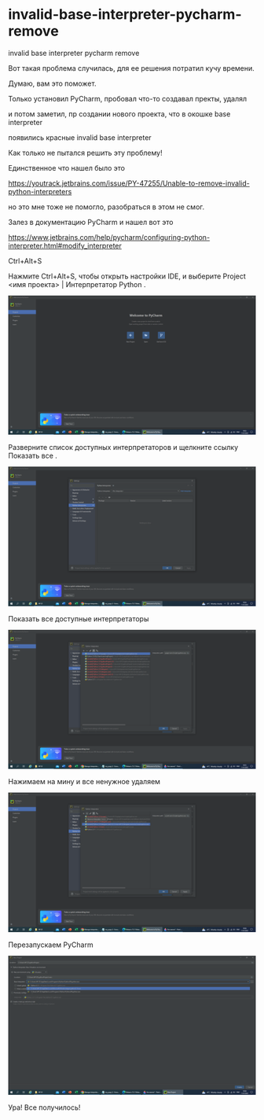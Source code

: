 # invalid-base-interpreter-pycharm-remove
invalid base interpreter pycharm remove

Вот такая проблема случилась, для ее решения потратил кучу времени.

Думаю, вам это поможет.

Только установил PyCharm, пробовал что-то создавал пректы, удалял

и потом заметил, пр создании нового проекта, что в окошке base interpreter

появились красные invalid base interpreter

Как только не пытался решить эту проблему!

Единственное что нашел было это 

https://youtrack.jetbrains.com/issue/PY-47255/Unable-to-remove-invalid-python-interpreters

но это мне тоже не помогло, разобраться в этом не смог.

Залез в документацию PyCharm и нашел вот это

https://www.jetbrains.com/help/pycharm/configuring-python-interpreter.html#modify_interpreter

Ctrl+Alt+S 

Нажмите Ctrl+Alt+S, чтобы открыть настройки IDE, и выберите Project <имя проекта> | Интерпретатор Python .

![image](https://github.com/UzunDemir/invalid-base-interpreter-pycharm-remove/blob/main/screenshot%2011_01_23_1.png)

Разверните список доступных интерпретаторов и щелкните ссылку Показать все .

![image](https://github.com/UzunDemir/invalid-base-interpreter-pycharm-remove/blob/main/screenshot%2011_01_23_2.png)

Показать все доступные интерпретаторы





![image](https://github.com/UzunDemir/invalid-base-interpreter-pycharm-remove/blob/main/screenshot%2011_01_23_3.png)

Нажимаем на мину и все ненужное удаляем

![image](https://github.com/UzunDemir/invalid-base-interpreter-pycharm-remove/blob/main/screenshot%2011_01_23_4.png)

Перезапускаем PyCharm

![image](https://github.com/UzunDemir/invalid-base-interpreter-pycharm-remove/blob/main/screenshot%2011_01_23_5.png)

Ура! Все получилось!

